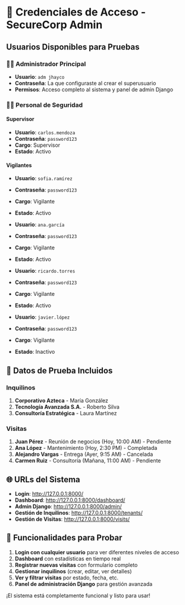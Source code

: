 # 🔐 Credenciales de Acceso - SecureCorp Admin

## Usuarios Disponibles para Pruebas

### 👨‍💼 Administrador Principal
- **Usuario**: `adm jhayco`
- **Contraseña**: La que configuraste al crear el superusuario
- **Permisos**: Acceso completo al sistema y panel de admin Django

### 👮‍♂️ Personal de Seguridad

#### Supervisor
- **Usuario**: `carlos.mendoza`
- **Contraseña**: `password123`
- **Cargo**: Supervisor
- **Estado**: Activo

#### Vigilantes
- **Usuario**: `sofia.ramírez`
- **Contraseña**: `password123`
- **Cargo**: Vigilante
- **Estado**: Activo

- **Usuario**: `ana.garcía`
- **Contraseña**: `password123`
- **Cargo**: Vigilante
- **Estado**: Activo

- **Usuario**: `ricardo.torres`
- **Contraseña**: `password123`
- **Cargo**: Vigilante
- **Estado**: Activo

- **Usuario**: `javier.lópez`
- **Contraseña**: `password123`
- **Cargo**: Vigilante
- **Estado**: Inactivo

## 🏢 Datos de Prueba Incluidos

### Inquilinos
1. **Corporativo Azteca** - María González
2. **Tecnología Avanzada S.A.** - Roberto Silva
3. **Consultoría Estratégica** - Laura Martínez

### Visitas
1. **Juan Pérez** - Reunión de negocios (Hoy, 10:00 AM) - Pendiente
2. **Ana López** - Mantenimiento (Hoy, 2:30 PM) - Completada
3. **Alejandro Vargas** - Entrega (Ayer, 9:15 AM) - Cancelada
4. **Carmen Ruiz** - Consultoría (Mañana, 11:00 AM) - Pendiente

## 🌐 URLs del Sistema

- **Login**: http://127.0.0.1:8000/
- **Dashboard**: http://127.0.0.1:8000/dashboard/
- **Admin Django**: http://127.0.0.1:8000/admin/
- **Gestión de Inquilinos**: http://127.0.0.1:8000/tenants/
- **Gestión de Visitas**: http://127.0.0.1:8000/visits/

## 🎯 Funcionalidades para Probar

1. **Login con cualquier usuario** para ver diferentes niveles de acceso
2. **Dashboard** con estadísticas en tiempo real
3. **Registrar nuevas visitas** con formulario completo
4. **Gestionar inquilinos** (crear, editar, ver detalles)
5. **Ver y filtrar visitas** por estado, fecha, etc.
6. **Panel de administración Django** para gestión avanzada

¡El sistema está completamente funcional y listo para usar!
